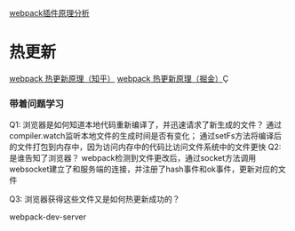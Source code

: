 <!--
 * @Descripttion: 
 * @version: 
 * @Author: shenjia
 * @Date: 2020-12-07 14:47:24
 * @LastEditors: shenjia
 * @LastEditTime: 2021-01-06 16:06:54
-->

[webpack插件原理分析](https://juejin.cn/post/6901210575162834958#comment)

# 热更新
[webpack 热更新原理（知乎）](https://zhuanlan.zhihu.com/p/30623057)
[webpack 热更新原理（掘金）](https://juejin.cn/post/6844904008432222215)Ç

### 带着问题学习
Q1: 浏览器是如何知道本地代码重新编译了，并迅速请求了新生成的文件？
通过compiler.watch监听本地文件的生成时间是否有变化；
通过setFs方法将编译后的文件打包到内存中，因为访问内存中的代码比访问文件系统中的文件更快
Q2: 是谁告知了浏览器？
webpack检测到文件更改后，通过socket方法调用websocket建立了和服务端的连接，并注册了hash事件和ok事件，更新对应的文件


Q3: 浏览器获得这些文件又是如何热更新成功的？

webpack-dev-server